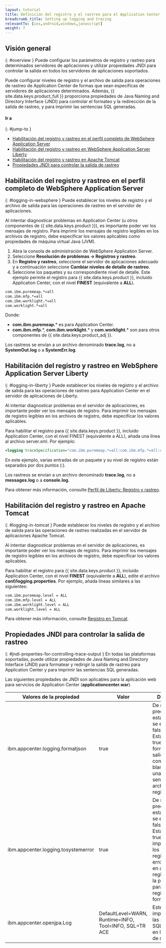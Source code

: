 ```yaml
---
layout: tutorial
title: Definición del registro y el rastreo para el Application Center en el servidor de aplicaciones
breadcrumb_title: Setting up logging and tracing
relevantTo: [ios,android,windows,javascript]
weight: 7
---
```

<!-- NLS_CHARSET=UTF-8 -->
## Visión general
{: #overview }
Puede configurar los parámetros de registro y rastreo para determinados servidores de aplicaciones y utilizar propiedades JNDI para controlar la salida en todos los servidores de aplicaciones soportados.

Puede configurar niveles de registro y el archivo de salida para operaciones de rastreo de Application Center de formas que sean específicas de servidores de aplicaciones determinados. Además, {{ site.data.keys.product_full }} proporciona propiedades de Java Naming and Directory Interface (JNDI) para controlar el formateo y la redirección de la salida de rastreo, y para imprimir las sentencias SQL generadas.

#### Ir a
{: #jump-to }
* [Habilitación del registro y rastreo en el perfil completo de WebSphere Application Server](#logging-in-websphere)
* [Habilitación del registro y rastreo en WebSphere Application Server Liberty](#logging-in-liberty)
* [Habilitación del registro y rastreo en Apache Tomcat](#logging-in-tomcat)
* [Propiedades JNDI para controlar la salida de rastreo](#jndi-properties-for-controlling-trace-output)

## Habilitación del registro y rastreo en el perfil completo de WebSphere Application Server
{: #logging-in-websphere }
Puede establecer los niveles de registro y el archivo de salida para las operaciones de rastreo en el servidor de aplicaciones.

Al intentar diagnosticar problemas en Application Center
(u otros componentes de {{ site.data.keys.product }}),
es importante poder ver los mensajes de registro. Para imprimir los mensajes de registro legibles en los archivos de registro, debe especificar los valores aplicables como propiedades de máquina virtual Java (JVM).

1. Abra la consola de administración de WebSphere Application Server.
2. Seleccione **Resolución de problemas → Registros y rastreo**.
3. En **Registro y rastreo**, seleccione el servidor de aplicaciones adecuado y a continuación seleccione **Cambiar niveles de detalle de rastreo**.
4. Seleccione los paquetes y su correspondiente nivel de detalle. Este ejemplo permite el registro para {{ site.data.keys.product }}, incluido Application Center, con el nivel **FINEST** (equivalente a **ALL**).

```xml
com.ibm.puremeap.*=all
com.ibm.mfp.*=all
com.ibm.worklight.*=all
com.worklight.*=all
```

Donde:

* **com.ibm.puremeap.*** es para Application Center.
* **com.ibm.mfp.**\*, **com.ibm.worklight.*** y
**com.worklight.*** son para otros componentes de {{ site.data.keys.product_adj }}.

Los rastreos se envían a un archivo denominado **trace.log**, no a **SystemOut.log** o a **SystemErr.log**.

## Habilitación del registro y rastreo en WebSphere Application Server Liberty
{: #logging-in-liberty }
Puede establecer los niveles de registro y el archivo de salida para las operaciones de rastreo para Application Center en el servidor de aplicaciones de Liberty.

Al intentar diagnosticar problemas en el servidor de aplicaciones, es importante poder ver los mensajes de registro. Para imprimir los mensajes de registro legibles en los archivos de registro, debe especificar los valores aplicables.

Para habilitar el registro para {{ site.data.keys.product }}, incluido Application Center, con el nivel FINEST (equivalente a ALL), añada una línea al archivo server.xml. Por ejemplo:

```xml
<logging traceSpecification="com.ibm.puremeap.*=all:com.ibm.mfp.*=all:com.ibm.worklight.*=all:com.worklight.*=all"/>
```

En este ejemplo, varias entradas de un paquete y su nivel de registro están separados por dos puntos (:).

Los rastreos se envían a un archivo denominado **trace.log**, no a **messages.log** o a **console.log**.

Para obtener más información, consulte [Perfil de Liberty: Registro y rastreo](http://www.ibm.com/support/knowledgecenter/SSEQTP_8.5.5/com.ibm.websphere.wlp.doc/ae/rwlp_logging.html?cp=SSEQTP_8.5.5%2F1-16-0-0&view=kc).

## Habilitación del registro y rastreo en Apache Tomcat
{: #logging-in-tomcat }
Puede establecer los niveles de registro y el archivo de salida para las operaciones de rastreo realizadas en el servidor de aplicaciones Apache Tomcat.

Al intentar diagnosticar problemas en el servidor de aplicaciones, es importante poder ver los mensajes de registro. Para imprimir los mensajes de registro legibles en los archivos de registro, debe especificar los valores aplicables.

Para habilitar el registro para {{ site.data.keys.product }}, incluido Application Center, con el nivel **FINEST** (equivalente a **ALL**), edite el archivo **conf/logging.properties**. Por ejemplo, añada líneas similares a las siguientes:

```xml
com.ibm.puremeap.level = ALL
com.ibm.mfp.level = ALL
com.ibm.worklight.level = ALL
com.worklight.level = ALL
```

Para obtener más información, consulte [Registro en Tomcat](http://tomcat.apache.org/tomcat-7.0-doc/logging.html).

## Propiedades JNDI para controlar la salida de rastreo
{: #jndi-properties-for-controlling-trace-output }
En todas las plataformas soportadas, puede utilizar propiedades de Java Naming and Directory Interface (JNDI) para formatear y redirigir la salida de rastreo para Application Center y para imprimir las sentencias SQL generadas.

Las siguientes propiedades de JNDI son aplicables para la aplicación web para servicios de Application Center (**applicationcenter.war**).

| Valores de la propiedad | Valor | Descripción |
|-------------------|---------|-------------|
| ibm.appcenter.logging.formatjson | true | De manera predeterminada, esta propiedad se establece en false. Establézcala en true para formatear la salida JSON con espacios en blanco, para una lectura más sencilla en archivos de registro. |
| ibm.appcenter.logging.tosystemerror | true | De manera predeterminada, esta propiedad se establece en false. Establézcala en true para imprimir todos los mensajes de registro del error de sistema en archivos de registro. Utilice la propiedad para activar el registro de forma global. |
| ibm.appcenter.openjpa.Log | DefaultLevel=WARN, Runtime=INFO, Tool=INFO, SQL=TR  ACE | Este valor imprime todas las sentencias SQL generadas en los archivos de registro. |
